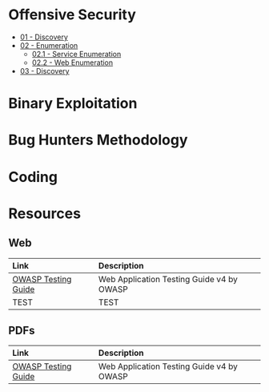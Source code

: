 <!-- TITLE: Home -->
<!-- SUBTITLE: A quick summary of Home -->

# Offensive Security
* [01 - Discovery](01-discovery/discovery)
* [02 - Enumeration](#)
	* [02.1 - Service Enumeration](02-enumeration/service-enumeration)
	* [02.2 - Web Enumeration](02-enumeration/web-enumeration)
* [03 - Discovery](01-discovery/discovery)

# Binary Exploitation
# Bug Hunters Methodology
# Coding
# Resources
## Web
| Link | Description |
| :--- | :--- |
| [OWASP Testing Guide](#) | Web Application Testing Guide v4 by OWASP |
| TEST | TEST |
## PDFs
| Link | Description |
| :--- | :--- |
| [OWASP Testing Guide](#) | Web Application Testing Guide v4 by OWASP |

